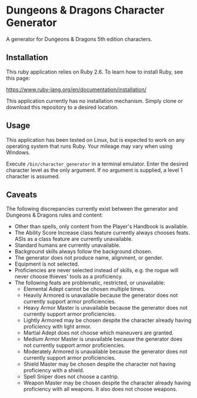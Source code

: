 # Dungeons & Dragons Character Generator

A generator for Dungeons & Dragons 5th edition characters.

## Installation

This ruby application relies on Ruby 2.6. To learn how to install Ruby, see this page:

<https://www.ruby-lang.org/en/documentation/installation/>

This application currently has no installation mechanism. Simply clone or download this repository to a desired location.

## Usage

This application has been tested on Linux, but is expected to work on any operating system that runs Ruby. Your mileage may vary when using Windows.

Execute `/bin/character_generator` in a terminal emulator. Enter the desired character level as the only argument. If no argument is supplied, a level 1 character is assumed.

## Caveats

The following discrepancies currently exist between the generator and Dungeons & Dragons rules and content:

* Other than spells, only content from the Player's Handbook is available.
* The Ability Score Increase class feature currently always chooses feats. ASIs as a class feature are currently unavailable.
* Standard humans are currently unavailable.
* Background skills always follow the background chosen.
* The generator does not produce name, alignment, or gender.
* Equipment is not selected.
* Proficiencies are never selected instead of skills, e.g. the rogue will never choose thieves' tools as a proficiency.
* The following feats are problematic, restricted, or unavailable:
  * Elemental Adept cannot be chosen multiple times.
  * Heavily Armored is unavailable because the generator does not currently support armor proficiencies.
  * Heavy Armor Master is unavailable because the generator does not currently support armor proficiencies.
  * Lightly Armored may be chosen despite the character already having proficiency with light armor.
  * Martial Adept does not choose which maneuvers are granted.
  * Medium Armor Master is unavailable because the generator does not currently support armor proficiencies.
  * Moderately Armored is unavailable because the generator does not currently support armor proficiencies.
  * Shield Master may be chosen despite the character not having proficiency with a shield.
  * Spell Sniper does not choose a cantrip.
  * Weapon Master may be chosen despite the character already having proficiency with all weapons. It also does not choose weapons.

